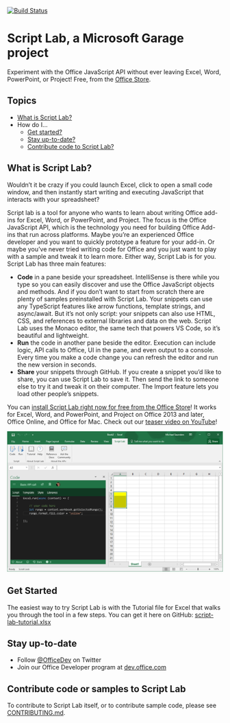 [![Build Status](https://travis-ci.com/OfficeDev/script-lab.svg?token=zKp5xy2SuSortMzv5Pqc&branch=master)](https://travis-ci.com/OfficeDev/script-lab)
<a id="top"></a>
# Script Lab, a Microsoft Garage project
Experiment with the Office JavaScript API without ever leaving Excel, Word, PowerPoint, or Project! Free, from the [Office Store](https://store.office.com/app.aspx?assetid=WA104380862).

## Topics
* [What is Script Lab?](README.md#what-is)
* How do I...
    - [Get started?](README.md/#get-started) 
    - [Stay up-to-date?](README.md/#up-to-date)
    - [Contribute code to Script Lab?](README.md#contribute)

<a id="what-is"></a>
## What is Script Lab?

Wouldn’t it be crazy if you could launch Excel, click to open a small code window, and then instantly start writing and executing JavaScript that interacts with your spreadsheet?

Script lab is a tool for anyone who wants to learn about writing Office add-ins for Excel, Word, or PowerPoint, and Project. The focus is the Office JavaScript API, which is the technology you need for building Office Add-ins that run across platforms. Maybe you’re an experienced Office developer and you want to quickly prototype a feature for your add-in. Or maybe you’ve never tried writing code for Office and you just want to play with a sample and tweak it to learn more. Either way, Script Lab is for you.
Script Lab has three main features:
* **Code** in a pane beside your spreadsheet. IntelliSense is there while you type so you can easily discover and use the Office JavaScript objects and methods. And if you don’t want to start from scratch there are plenty of samples preinstalled with Script Lab. Your snippets can use any TypeScript features like arrow functions, template strings, and async/await. But it’s not only script: your snippets can also use HTML, CSS, and references to external libraries and data on the web. Script Lab uses the Monaco editor, the same tech that powers VS Code, so it’s beautiful and lightweight. 
* **Run** the code in another pane beside the editor. Execution can include logic, API calls to Office, UI in the pane, and even output to a console. Every time you make a code change you can refresh the editor and run the new version in seconds.
* **Share** your snippets through GitHub. If you create a snippet you’d like to share, you can use Script Lab to save it. Then send the link to someone else to try it and tweak it on their computer. The Import feature lets you load other people’s snippets.

You can [install Script Lab right now for free from the Office Store](https://store.office.com/app.aspx?assetid=WA104380862)! It works for Excel, Word, and PowerPoint, and Project on Office 2013 and later, Office Online, and Office for Mac. Check out our [teaser video on YouTube](https://youtu.be/yt6os8zPUKc)!

![picture alt](.github/images/screenshot-wide.png "Script Lab screenshot in Excel")

<a id="get-started"></a>
## Get Started

The easiest way to try Script Lab is with the Tutorial file for Excel that walks you through the tool in a few steps. You can get it here on GitHub: [script-lab-tutorial.xlsx](https://github.com/OfficeDev/script-lab/blob/master/src/client/assets/documents/script-lab-tutorial.xlsx)

<a id="up-to-date"></a>
## Stay up-to-date
* Follow [@OfficeDev](https://twitter.com/OfficeDev) on Twitter
* Join our Office Developer program at [dev.office.com](https://dev.office.com/)

<a id="contribute"></a>
## Contribute code or samples to Script Lab

To contribute to Script Lab itself, or to contribute sample code, please see [CONTRIBUTING.md](CONTRIBUTING.md).
